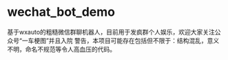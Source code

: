 # wechat_bot_demo
基于wxauto的粗糙微信群聊机器人，目前用于发疯群个人娱乐，欢迎大家关注公众号“一车梗图”并且入院
警告，本项目可能存在包括但不限于：结构混乱，意义不明，命名不规范等令人高血压的代码。
